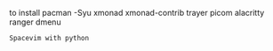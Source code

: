 to install 
    pacman -Syu xmonad xmonad-contrib trayer picom alacritty ranger dmenu

    Spacevim with python
